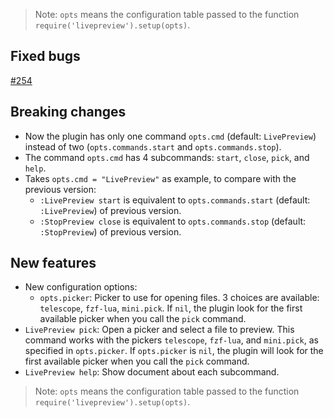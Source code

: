 > Note: `opts` means the configuration table passed to the function `require('livepreview').setup(opts)`.

## Fixed bugs
[#254](https://github.com/brianhuster/live-preview.nvim/issues/254)

## Breaking changes
- Now the plugin has only one command `opts.cmd` (default: `LivePreview`) instead of two (`opts.commands.start` and `opts.commands.stop`). 
- The command `opts.cmd` has 4 subcommands: `start`, `close`, `pick`, and `help`.
- Takes `opts.cmd = "LivePreview"` as example, to compare with the previous version:
  - `:LivePreview start` is equivalent to `opts.commands.start` (default: `:LivePreview`) of previous version.
  - `:StopPreview close` is equivalent to `opts.commands.stop` (default: `:StopPreview`) of previous version.

## New features
- New configuration options:
  - `opts.picker`: Picker to use for opening files. 3 choices are available: `telescope`, `fzf-lua`, `mini.pick`. If `nil`, the plugin look for the first available picker when you call the `pick` command.
- `LivePreview pick`: Open a picker and select a file to preview. This command works with the pickers `telescope`, `fzf-lua`, and `mini.pick`, as specified in `opts.picker`. If `opts.picker` is `nil`, the plugin will look for the first available picker when you call the `pick` command.
- `LivePreview help`: Show document about each subcommand.

> Note: `opts` means the configuration table passed to the function `require('livepreview').setup(opts)`.

